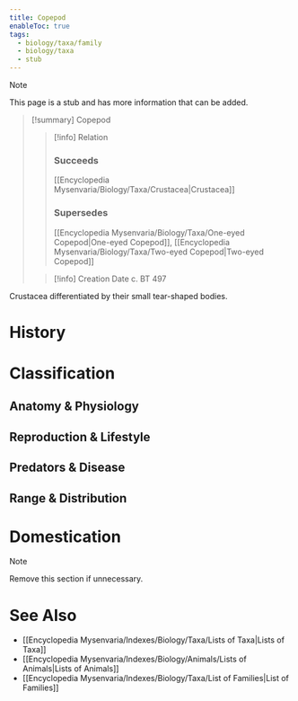 ```yaml
---
title: Copepod
enableToc: true
tags:
  - biology/taxa/family
  - biology/taxa
  - stub
---
```


> [!note]
> This page is a stub and has more information that can be added.

> [!summary] Copepod
> > [!info] Relation
> > ### Succeeds
> > [[Encyclopedia Mysenvaria/Biology/Taxa/Crustacea|Crustacea]]
> > ### Supersedes
> > [[Encyclopedia Mysenvaria/Biology/Taxa/One-eyed Copepod|One-eyed Copepod]], [[Encyclopedia Mysenvaria/Biology/Taxa/Two-eyed Copepod|Two-eyed Copepod]]
>
> > [!info] Creation Date
> > c. BT 497

Crustacea differentiated by their small tear-shaped bodies.
# History

# Classification
## Anatomy & Physiology

## Reproduction & Lifestyle

## Predators & Disease

## Range & Distribution

# Domestication

> [!note]
> Remove this section if unnecessary.
# See Also
- [[Encyclopedia Mysenvaria/Indexes/Biology/Taxa/Lists of Taxa|Lists of Taxa]]
- [[Encyclopedia Mysenvaria/Indexes/Biology/Animals/Lists of Animals|Lists of Animals]]
- [[Encyclopedia Mysenvaria/Indexes/Biology/Taxa/List of Families|List of Families]]